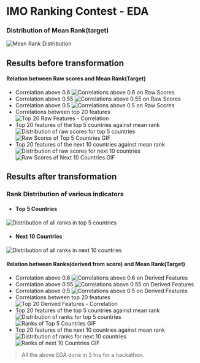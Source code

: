 # IMO Ranking Contest - EDA

### Distribution of Mean Rank(target)
![Mean Rank Distribution](https://raw.githubusercontent.com/yasarc4/IMO_Ranking/master/Plots/MeanRank%20Distribution.png)

## Results before transformation
#### Relation between Raw scores and Mean Rank(Target)
 * Correlation above 0.6
 ![Correlations above 0.6 on Raw Scores](https://raw.githubusercontent.com/yasarc4/IMO_Ranking/master/Plots/above_60_direct.png)
 * Correlation above 0.55
 ![Correlations above 0.55 on Raw Scores](https://raw.githubusercontent.com/yasarc4/IMO_Ranking/master/Plots/above_55_direct.png)
 * Correlation above 0.5
 ![Correlations above 0.5 on Raw Scores](https://raw.githubusercontent.com/yasarc4/IMO_Ranking/master/Plots/above_50_direct.png)
 * Correlations between top 20 features
 ![Top 20 Raw Features - Correlation](https://raw.githubusercontent.com/yasarc4/IMO_Ranking/master/Plots/top_20_features_direct.png)
 * Top 20 features of the top 5 countries against mean rank
 ![Distribution of raw scores for top 5 countries](https://raw.githubusercontent.com/yasarc4/IMO_Ranking/master/Plots/Top_Countries_Scores.png)
 ![Raw Scores of Top 5 Countries GIF](https://raw.githubusercontent.com/yasarc4/IMO_Ranking/master/Plots/Top_Features_scores.gif)
 * Top 20 features of the next 10 countries against mean rank
 ![Distribution of raw scores for next 10 countries](https://raw.githubusercontent.com/yasarc4/IMO_Ranking/master/Plots/Top_Countries_Scores2.png)
 ![Raw Scores of Next 10 Countries GIF](https://raw.githubusercontent.com/yasarc4/IMO_Ranking/master/Plots/Top_Features2_scores.gif)

## Results after transformation
### Rank Distribution of various indicators
 * #### Top 5 Countries
 ![Distribution of all ranks in top 5 countries](https://raw.githubusercontent.com/yasarc4/IMO_Ranking/master/Plots/Rank%20Distribution%20Top%205.png)
 * #### Next 10 Countries
 ![Distribution of all ranks in next 10 countries](https://raw.githubusercontent.com/yasarc4/IMO_Ranking/master/Plots/Rank%20Distribution%20Next%2010.png)
#### Relation between Ranks(derived from score) and Mean Rank(Target)
 * Correlation above 0.6
 ![Correlations above 0.6 on Derived Features](https://raw.githubusercontent.com/yasarc4/IMO_Ranking/master/Plots/above_60.png)
 * Correlation above 0.55
 ![Correlations above 0.55 on Derived Features](https://raw.githubusercontent.com/yasarc4/IMO_Ranking/master/Plots/above_55.png)
 * Correlation above 0.5
 ![Correlations above 0.5 on Derived Features](https://raw.githubusercontent.com/yasarc4/IMO_Ranking/master/Plots/above_50.png)
 * Correlations between top 20 features
 ![Top 20 Derived Features - Correlation](https://raw.githubusercontent.com/yasarc4/IMO_Ranking/master/Plots/Top_20_features_correlations.png)
 * Top 20 features of the top 5 countries against mean rank
 ![Distribution of ranks for top 5 countries](https://raw.githubusercontent.com/yasarc4/IMO_Ranking/master/Plots/Top_Countries_Ranking.png)
 ![Ranks of Top 5 Countries GIF](https://raw.githubusercontent.com/yasarc4/IMO_Ranking/master/Plots/Top_Features.gif)
 * Top 20 features of the next 10 countries against mean rank
 ![Distribution of ranks for next 10 countries](https://raw.githubusercontent.com/yasarc4/IMO_Ranking/master/Plots/Top_countries_ranking2.png)
 ![Ranks of next 10 Countries GIF](https://raw.githubusercontent.com/yasarc4/IMO_Ranking/master/Plots/Top_Features2.gif)

 > All the above EDA done in 3 hrs for a hackathon.
